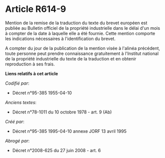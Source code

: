 # Article R614-9

Mention de la remise de la traduction du texte du brevet européen est publiée au Bulletin officiel de la propriété
industrielle dans le délai d'un mois à compter de la date à laquelle elle a été fournie. Cette mention comporte les
indications nécessaires à l'identification du brevet.

A compter du jour de la publication de la mention visée à l'alinéa précédent, toute personne peut prendre connaissance
gratuitement à l'Institut national de la propriété industrielle du texte de la traduction et en obtenir reproduction à ses
frais.

**Liens relatifs à cet article**

_Codifié par_:

  - Décret n°95-385 1955-04-10

_Anciens textes_:

  - Décret n°78-1011 du 10 octobre 1978 - art. 9 (Ab)

_Créé par_:

  - Décret n°95-385 1995-04-10 annexe JORF 13 avril 1995

_Abrogé par_:

  - Décret n°2008-625 du 27 juin 2008 - art. 6
